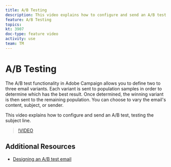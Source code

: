 ```yaml
---
title: A/B Testing 
description: This video explains how to configure and send an A/B test in Adobe Campaign Standard,testing the subject line. 
feature: A/B Testing  
topics: 
kt: 3907
doc-type: feature video
activity: use
team: TM
---
```


# A/B Testing 

The A/B test functionality in Adobe Campaign allows you to define two to three email variants. Each variant is sent to population samples in order to determine which has the best result. Once determined, the winning variant is then sent to the remaining population.
You can choose to vary the email's content, subject, or sender.

This video explains how to configure and send an A/B test, testing the subject line.

>[!VIDEO](https://video.tv.adobe.com/v/18480?quality=12)

## Additional Resources

* [Designing an A/B test email](https://docs.adobe.com/help/en/campaign-standard/using/communication-channels/email-messages/designing-an-a-b-test-email.html)
